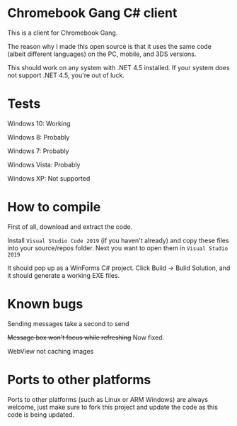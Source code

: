 # Chromebook Gang C# client
This is a client for Chromebook Gang.

The reason why I made this open source is that it uses the same code (albeit different languages) on the PC, mobile, and 3DS versions.

This should work on any system with .NET 4.5 installed. If your system does not support .NET 4.5, you're out of luck.

# Tests

Windows 10: Working

Windows 8: Probably

Windows 7: Probably

Windows Vista: Probably

Windows XP: Not supported

# How to compile

First of all, download and extract the code.

Install `Visual Studio Code 2019` (if you haven't already) and copy these files into your source/repos folder. Next you want to open them in `Visual Studio 2019`

It should pop up as a WinForms C# project. Click Build -> Bulid Solution, and it should generate a working EXE files.

# Known bugs

Sending messages take a second to send

~~Message box won't focus while refreshing~~ Now fixed.

WebView not caching images

# Ports to other platforms

Ports to other platforms (such as Linux or ARM Windows) are always welcome, just make sure to fork this project and update the code as this code is being updated.
